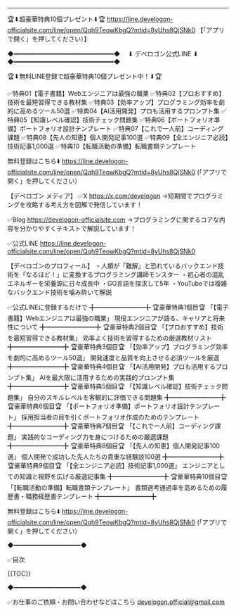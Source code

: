 
---

🏆⬇︎超豪華特典10個プレゼント⬇︎🏆
https://line.develogon-officialsite.com/line/open/Qqh9TeowKbgQ?mtid=8yUhs8QjSNk0
【「アプリで開く」を押してください）】

◆━━━━━━━━━━━━━━━━━━━━━━━━━━━◆
　⬇︎  デベロゴン公式LINE  ⬇︎
◆━━━━━━━━━━━━━━━━━━━━━━━━━━━◆

🏆⬇︎無料LINE登録で超豪華特典10個プレゼント中！⬇︎🏆

✅特典01【電子書籍】Webエンジニアは最強の職業
✅特典02【プロおすすめ】技術を最短習得できる教材集
✅特典03【効率アップ】プログラミング効率を劇的に高めるツール50選
✅特典04【AI活用開発】プロも活用するプロンプト集
✅特典05【知識レベル確認】技術チェック問題集
✅特典06【ポートフォリオ準備】ポートフォリオ設計テンプレート
✅特典07【これで一人前】コーディング課題
✅特典08【先人の知恵】個人開発記事100選
✅特典09【全エンジニア必読】技術記事1,000選
✅特典10【転職活動の準備】転職書類テンプレート

無料登録はこちら⬇️
https://line.develogon-officialsite.com/line/open/Qqh9TeowKbgQ?mtid=8yUhs8QjSNk0
(「アプリで開く」を押してください）


【デベロゴン メディア】
✅X
https://x.com/develogon
→短期間でプログラミングを攻略する考え方を図解で発信しています！

✅Blog
https://develogon-officialsite.com
→プログラミングに関するコアな内容を分かりやすくテキストで解説しています！

✅公式LINE
https://line.develogon-officialsite.com/line/open/Qqh9TeowKbgQ?mtid=8yUhs8QjSNk0


【デベロゴンのプロフィール】
・人類が「難解」と恐れているバックエンド技術を「なるほど！」に変換するプログラミング講師モンスター
・初心者の混乱エネルギーを栄養源に日々成長中
・GO言語を探求して5年
・YouTubeでは複雑なバックエンド技術を噛み砕いて解説


✅公式LINEに登録するだけで
    ╋━━━━━━━━╋
🏆豪華特典1個目🏆
「【電子書籍】Webエンジニアは最強の職業」
現役エンジニアが語る、キャリアと将来性について
╋━━━━━━━━╋
🏆豪華特典2個目🏆
「【プロおすすめ】技術を最短習得できる教材集」
効率よく技術を習得するための厳選教材リスト
╋━━━━━━━━╋
🏆豪華特典3個目🏆
「【効率アップ】プログラミング効率を劇的に高めるツール50選」
開発速度と品質を向上させる必須ツールを厳選
╋━━━━━━━━╋
🏆豪華特典4個目🏆
「【AI活用開発】プロも活用するプロンプト集」
AIを最大限に活用するための実践的プロンプト集
╋━━━━━━━━╋
🏆豪華特典5個目🏆
「【知識レベル確認】技術チェック問題集」
自分のスキルレベルを客観的に評価できる問題集
╋━━━━━━━━╋
🏆豪華特典6個目🏆
「【ポートフォリオ準備】ポートフォリオ設計テンプレート」
採用担当者の目を引くポートフォリオ作成のためのテンプレート
╋━━━━━━━━╋
🏆豪華特典7個目🏆
「【これで一人前】コーディング課題」
実践的なコーディング力を身につけるための厳選課題
╋━━━━━━━━╋
🏆豪華特典8個目🏆
「【先人の知恵】個人開発記事100選」
個人開発で成功した先人たちの貴重な経験談100選
╋━━━━━━━━╋
🏆豪華特典9個目🏆
「【全エンジニア必読】技術記事1,000選」
エンジニアとしての知識と視野を広げる厳選記事集
╋━━━━━━━━╋
🏆豪華特典10個目🏆
「【転職活動の準備】転職書類テンプレート」
書類選考通過率を高めるための履歴書・職務経歴書テンプレート
╋━━━━━━━━╋

無料登録はこちら⬇️
https://line.develogon-officialsite.com/line/open/Qqh9TeowKbgQ?mtid=8yUhs8QjSNk0
(「アプリで開く」を押してください）


◆━━━━━━━━━━━━━━━━━━◆

✅目次

{{TOC}}

◆━━━━━━━━━━━━━━━━━━◆


✅お仕事のご依頼・お問い合わせなどはこちら
develogon.official@gmail.com